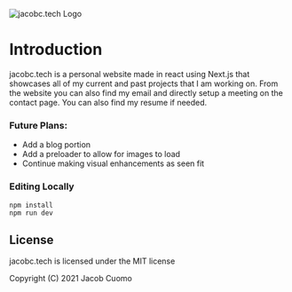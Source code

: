 ![jacobc.tech Logo](https://i.imgur.com/ENOsTCT.png)

# Introduction
jacobc.tech is a personal website made in react using Next.js that showcases all of my current and past projects that I am working on. From the website you can also find my 
email and directly setup a meeting on the contact page. You can also find my resume if needed. 


### Future Plans:
- Add a blog portion
- Add a preloader to allow for images to load
- Continue making visual enhancements as seen fit

### Editing Locally
    npm install
    npm run dev
    
## License
jacobc.tech is licensed under the MIT license

Copyright (C) 2021 Jacob Cuomo